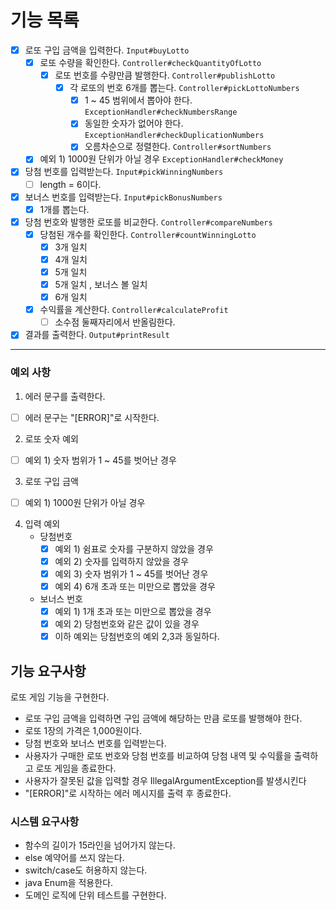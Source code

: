 # 기능 목록 

- [x] 로또 구입 금액을 입력한다.    ``` Input#buyLotto ```
    - [x] 로또 수량을 확인한다.     ```Controller#checkQuantityOfLotto```
        - [x] 로또 번호를 수량만큼 발행한다. ```Controller#publishLotto```
          - [x] 각 로또의 번호 6개를 뽑는다. ```Controller#pickLottoNumbers```
            - [x] 1 ~ 45 범위에서 뽑아야 한다. ```ExceptionHandler#checkNumbersRange```
            - [x] 동일한 숫자가 없어야 한다. ```ExceptionHandler#checkDuplicationNumbers```
            - [x] 오름차순으로 정렬한다. ```Controller#sortNumbers```
    - [x] 예외 1)  1000원 단위가 아닐 경우 ```ExceptionHandler#checkMoney```
- [x] 당첨 번호를 입력받는다. ```Input#pickWinningNumbers```
    - [ ] length = 6이다. 
- [x] 보너스 번호를 입력받는다. ```Input#pickBonusNumbers ```
    - [x] 1개를 뽑는다.
- [x] 당첨 번호와 발행한 로또를 비교한다. ```Controller#compareNumbers```
  - [x] 당첨된 개수를 확인한다. ```Controller#countWinningLotto```
    - [x] 3개 일치 
    - [x] 4개 일치
    - [x] 5개 일치
    - [x] 5개 일치 , 보너스 볼 일치 
    - [x] 6개 일치 
  - [x] 수익률을 계산한다. ```Controller#calculateProfit```
    - [ ] 소수점 둘째자리에서 반올림한다. 
- [x] 결과를 출력한다. ```Output#printResult```
-----------------------------------------------
### 예외 사항
1. 에러 문구를 출력한다. 
- [ ] 에러 문구는 "[ERROR]"로 시작한다. 

2. 로또 숫자 예외
- [ ] 예외 1) 숫자 범위가 1 ~ 45를 벗어난 경우
3. 로또 구입 금액 
- [ ] 예외 1) 1000원 단위가 아닐 경우 
4. 입력 예외 
   - 당첨번호
       - [x] 예외 1) 쉼표로 숫자를 구분하지 않았을 경우
       - [x] 예외 2) 숫자를 입력하지 않았을 경우
       - [x] 예외 3) 숫자 범위가 1 ~ 45를 벗어난 경우
       - [x] 예외 4) 6개 초과 또는 미만으로 뽑았을 경우
   - 보너스 번호
        - [x] 예외 1) 1개 초과 또는 미만으로 뽑았을 경우
        - [x] 예외 2) 당첨번호와 같은 값이 있을 경우
        - [x] 이하 예외는 당첨번호의 예외 2,3과 동일하다.

## 기능 요구사항
로또 게임 기능을 구현한다. 

- 로또 구입 금액을 입력하면 구입 금액에 해당하는 만큼 로또를 발행해야 한다.
- 로또 1장의 가격은 1,000원이다.
- 당첨 번호와 보너스 번호를 입력받는다.
- 사용자가 구매한 로또 번호와 당첨 번호를 비교하여 당첨 내역 및 수익률을 출력하고 로또 게임을 종료한다.
- 사용자가 잘못된 값을 입력할 경우 IllegalArgumentException를 발생시킨다 
- "[ERROR]"로 시작하는 에러 메시지를 출력 후 종료한다.

### 시스템 요구사항 
- 함수의 길이가 15라인을 넘어가지 않는다. 
- else 예약어를 쓰지 않는다. 
- switch/case도 허용하지 않는다.
- java Enum을 적용한다. 
- 도메인 로직에 단위 테스트를 구현한다. 
